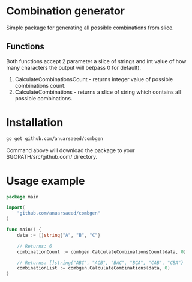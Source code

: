 # Combination generator
Simple package for generating all possible combinations from slice.

## Functions
Both functions accept 2 parameter a slice of strings and int value of how many characters the output will be(pass 0 for default).
1. CalculateCombinationsCount - returns integer value of possible combinations count.
2. CalculateCombinations - returns a slice of string which contains all possible combinations.

# Installation
``` bash
go get github.com/anuarsaeed/combgen
```
Command above will download the package to your $GOPATH/src/github.com/ directory.


# Usage example
``` go
package main

import(
    "github.com/anuarsaeed/combgen"
)

func main() {
	data := []string{"A", "B", "C"}

	// Returns: 6
	combinationCount := combgen.CalculateCombinationsCount(data, 0)

	// Returns: []string{"ABC", "ACB", "BAC", "BCA", "CAB", "CBA"}
	combinationList := combgen.CalculateCombinations(data, 0)
}
```


